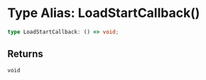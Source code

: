 # Type Alias: LoadStartCallback()

```ts
type LoadStartCallback: () => void;
```

## Returns

`void`
